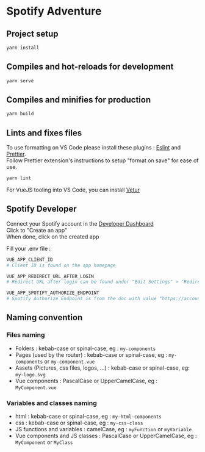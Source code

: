 # Spotify Adventure

## Project setup

```sh
yarn install
```

## Compiles and hot-reloads for development

```sh
yarn serve
```

## Compiles and minifies for production

```sh
yarn build
```

## Lints and fixes files

To use formatting on VS Code please install these plugins : [Eslint](https://marketplace.visualstudio.com/items?itemName=dbaeumer.vscode-eslint) and [Prettier](https://marketplace.visualstudio.com/items?itemName=esbenp.prettier-vscode).\
Follow Prettier extension's instructions to setup "format on save" for ease of use.

```sh
yarn lint
```

For VueJS tooling into VS Code, you can install [Vetur](https://marketplace.visualstudio.com/items?itemName=octref.vetur)

## Spotify Developer

Connect your Spotify account in the [Developer Dashboard](https://developer.spotify.com/dashboard/applications)\
Click to "Create an app"\
When done, click on the created app

Fill your .env file :

```sh
VUE_APP_CLIENT_ID
# Client ID is found on the app homepage

VUE_APP_REDIRECT_URL_AFTER_LOGIN
# Redirect URL after login can be found under "Edit Settings" > "Redirect URIs"

VUE_APP_SPOTIFY_AUTHORIZE_ENDPOINT
# Spotify Authorize Endpoint is from the doc with value "https://accounts.spotify.com/authorize"
```

## Naming convention

### Files naming

- Folders : kebab-case or spinal-case, eg : `my-components`
- Pages (used by the router) : kebab-case or spinal-case, eg : `my-components` or `my-component.vue`
- Assets (Pictures, css files, logos, ...) : kebab-case or spinal-case, eg: `my-logo.svg`
- Vue components : PascalCase or UpperCamelCase, eg : `MyComponent.vue`

### Variables and classes naming

- html : kebab-case or spinal-case, eg : `my-html-components`
- css : kebab-case or spinal-case, eg : `my-css-class`
- JS functions and variables : camelCase, eg : `myFunction` or `myVariable`
- Vue components and JS classes : PascalCase or UpperCamelCase, eg : `MyComponent` or `MyClass`
